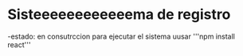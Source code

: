 <h1>Sisteeeeeeeeeeeema de registro</h1>
-estado: en consutrccion 
para ejecutar el sistema uusar '''npm install react'''

